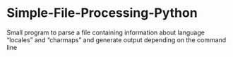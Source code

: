 # Simple-File-Processing-Python
Small program to parse a file containing information about language “locales” and “charmaps” and generate output depending on the command line
